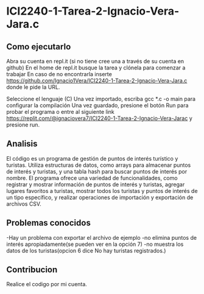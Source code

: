 # ICI2240-1-Tarea-2-Ignacio-Vera-Jara.c

## Como ejecutarlo
Abra su cuenta en repl.it (si no tiene cree una a través de su cuenta en github)
En el home de repl.it busque la tarea y clónela para comenzar a trabajar
En caso de no encontrarla inserte https://github.com/Ignacio1Vera/ICI2240-1-Tarea-2-Ignacio-Vera-Jara.c donde le pide la URL.

Seleccione el lenguaje (C) Una vez importado, escriba gcc *.c -o main para configurar la compilación Una vez guardado, presione el botón Run para probar el programa o entre al siguiente link https://replit.com/@ignaciovera7/ICI2240-1-Tarea-2-Ignacio-Vera-Jarac y presione run.

## Analisis
El código es un programa de gestión de puntos de interés turístico y turistas. Utiliza estructuras de datos, como arrays para almacenar puntos de interés y turistas, y una tabla hash para buscar puntos de interés por nombre. El programa ofrece una variedad de funcionalidades, como registrar y mostrar información de puntos de interés y turistas, agregar lugares favoritos a turistas, mostrar todos los turistas y puntos de interés de un tipo específico, y realizar operaciones de importación y exportación de archivos CSV.

## Problemas conocidos

-Hay un problema con exportar el archivo de ejemplo
-no elimina puntos de interés apropiadamente(se pueden ver en la opción 7)
-no muestra  los datos de los turistas(opcion 6 dice No hay turistas registrados.)


## Contribucion
Realice el codigo por mi cuenta.
